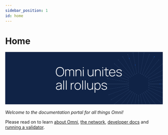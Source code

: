 ```yaml
---
sidebar_position: 1
id: home
---
```


# Home

![omni banner](../../images/omni_banner.png)

_Welcome to the documentation portal for all things Omni!_

Please read on to learn [about Omni](./learn/introduction.md), [the network](./use/overview.md), [developer docs](./develop/contracts.md) and [running a validator](./operate/run.md).
